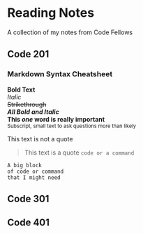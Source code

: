 # Reading Notes
A collection of my notes from Code Fellows

## Code 201
### Markdown Syntax Cheatsheet
**Bold Text**  
*Italic*  
~~Strikethrough~~  
***All Bold and Italic***  
**This _one_ word is really important**  
<sub>Subscript, small text to ask questions more than likely</sub>  

This text is not a quote
> This text is a quote
`code or a command`

```
A big block
of code or command
that I might need
```




## Code 301
## Code 401


